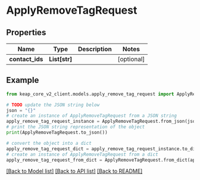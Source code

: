 # ApplyRemoveTagRequest


## Properties

Name | Type | Description | Notes
------------ | ------------- | ------------- | -------------
**contact_ids** | **List[str]** |  | [optional] 

## Example

```python
from keap_core_v2_client.models.apply_remove_tag_request import ApplyRemoveTagRequest

# TODO update the JSON string below
json = "{}"
# create an instance of ApplyRemoveTagRequest from a JSON string
apply_remove_tag_request_instance = ApplyRemoveTagRequest.from_json(json)
# print the JSON string representation of the object
print(ApplyRemoveTagRequest.to_json())

# convert the object into a dict
apply_remove_tag_request_dict = apply_remove_tag_request_instance.to_dict()
# create an instance of ApplyRemoveTagRequest from a dict
apply_remove_tag_request_from_dict = ApplyRemoveTagRequest.from_dict(apply_remove_tag_request_dict)
```
[[Back to Model list]](../README.md#documentation-for-models) [[Back to API list]](../README.md#documentation-for-api-endpoints) [[Back to README]](../README.md)


